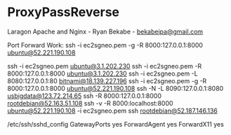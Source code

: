 # ProxyPassReverse
Laragon Apache and Nginx - Ryan Bekabe - bekabeipa@gmail.com

Port Forward Work: ssh -i ec2sgneo.pem -g -R 8000:127.0.0.1:8000 ubuntu@52.221.190.108

ssh -i ec2sgneo.pem ubuntu@3.1.202.230
ssh -i ec2sgneo.pem -R 8000:127.0.0.1:8000 ubuntu@3.1.202.230
ssh -i ec2sgneo.pem -L 8080:127.0.0.1:80 bitnami@18.139.227.196
ssh -i ec2sgneo.pem -g -R 8000:127.0.0.1:8000 ubuntu@52.221.190.108
ssh -N -L 8090:127.0.0.1:8080 usbigdata@123.72.214.65
ssh -R 8000:127.0.0.1:8000 rootdebian@52.163.51.108
ssh -v -R 8000:localhost:8000 ubuntu@52.221.190.108 -i ec2sgneo.pem
ssh rootdebian@52.187.146.136

/etc/ssh/sshd_config
GatewayPorts yes
ForwardAgent yes
ForwardX11 yes
